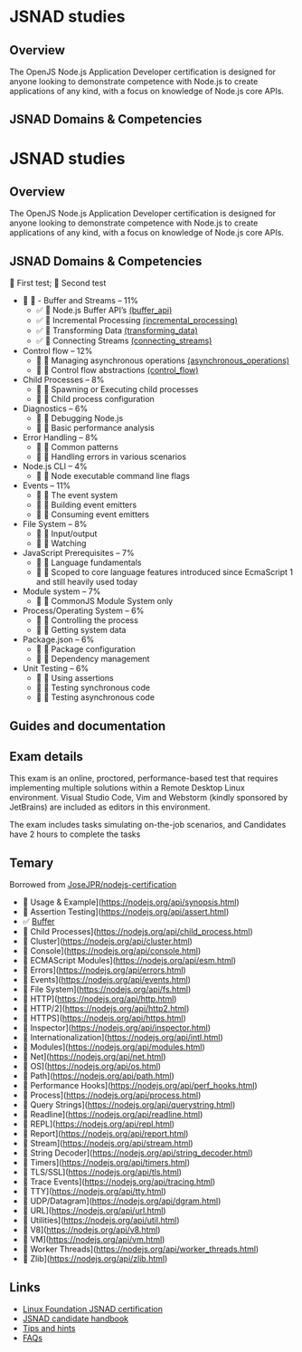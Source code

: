 # JSNAD studies

## Overview
The OpenJS Node.js Application Developer certification is designed for anyone looking to demonstrate competence with Node.js to create applications of any kind, with a focus on knowledge of Node.js core APIs.

## JSNAD Domains & Competencies

# JSNAD studies

## Overview
The OpenJS Node.js Application Developer certification is designed for anyone looking to demonstrate competence with Node.js to create applications of any kind, with a focus on knowledge of Node.js core APIs.

## JSNAD Domains & Competencies
:black_square_button: First test; :black_square_button: Second test

- :black_square_button: :black_square_button: -   Buffer and Streams – 11%
    - :white_check_mark: :black_square_button: Node.js Buffer API’s [(buffer_api)](https://github.com/jesusr/jsnad/blob/master/buffer_api/index.js)
    - :white_check_mark: :black_square_button: Incremental Processing [(incremental_processing)](https://github.com/jesusr/jsnad/blob/master/incremental_processing/index.js)
    - :white_check_mark: :black_square_button: Transforming Data [(transforming_data)](https://github.com/jesusr/jsnad/blob/master/incremental_processing/index.js)
    - :white_check_mark: :black_square_button: Connecting Streams [(connecting_streams)](https://github.com/jesusr/jsnad/blob/master/incremental_processing/index.js)
-   Control flow – 12%
    -  :black_square_button: :black_square_button: Managing asynchronous operations [(asynchronous_operations)](https://github.com/jesusr/jsnad/blob/master/asynchronous_operations/index.js)
    -  :black_square_button: :black_square_button: Control flow abstractions [(control_flow)](https://github.com/jesusr/jsnad/blob/master/control_flow)
-   Child Processes – 8%
    -  :black_square_button: :black_square_button: Spawning or Executing child processes
    -  :black_square_button: :black_square_button: Child process configuration
-   Diagnostics – 6%
    -  :black_square_button: :black_square_button: Debugging Node.js
    -  :black_square_button: :black_square_button: Basic performance analysis
-   Error Handling – 8%
    -  :black_square_button: :black_square_button: Common patterns
    -  :black_square_button: :black_square_button: Handling errors in various scenarios
-   Node.js CLI – 4%
    -  :black_square_button: :black_square_button: Node executable command line flags
-   Events – 11%
    -  :black_square_button: :black_square_button: The event system
    -  :black_square_button: :black_square_button: Building event emitters
    -  :black_square_button: :black_square_button: Consuming event emitters
-   File System – 8%
    -  :black_square_button: :black_square_button: Input/output
    -  :black_square_button: :black_square_button: Watching
-   JavaScript Prerequisites – 7%
    -  :black_square_button: :black_square_button: Language fundamentals
    -  :black_square_button: :black_square_button: Scoped to core language features introduced since EcmaScript 1 and still heavily used today
-   Module system – 7%
    -  :black_square_button: :black_square_button: CommonJS Module System only
-   Process/Operating System – 6%
    -  :black_square_button: :black_square_button: Controlling the process
    -  :black_square_button: :black_square_button: Getting system data
-   Package.json – 6%
    -  :black_square_button: :black_square_button: Package configuration
    -  :black_square_button: :black_square_button: Dependency management
-   Unit Testing – 6%
    -  :black_square_button: :black_square_button: Using assertions
    -  :black_square_button: :black_square_button: Testing synchronous code
    -  :black_square_button: :black_square_button: Testing asynchronous code

## Guides and documentation


## Exam details

This exam is an online, proctored, performance-based test that requires implementing multiple solutions within a Remote Desktop Linux environment. Visual Studio Code, Vim and Webstorm (kindly sponsored by JetBrains) are included as editors in this environment.

The exam includes tasks simulating on-the-job scenarios, and Candidates have 2 hours to complete the tasks

## Temary

Borrowed from [JoseJPR/nodejs-certification](https://github.com/JoseJPR/nodejs-certification)

 -  :black_square_button: Usage & Example](https://nodejs.org/api/synopsis.html)
 -  :black_square_button: Assertion Testing](https://nodejs.org/api/assert.html) 
 - :white_check_mark: [Buffer](https://nodejs.org/api/buffer.html) 
 -  :black_square_button: Child Processes](https://nodejs.org/api/child_process.html)  
 -  :black_square_button: Cluster](https://nodejs.org/api/cluster.html)  
 -  :black_square_button: Console](https://nodejs.org/api/console.html)   
 -  :black_square_button: ECMAScript Modules](https://nodejs.org/api/esm.html) 
 -  :black_square_button: Errors](https://nodejs.org/api/errors.html)  
 -  :black_square_button: Events](https://nodejs.org/api/events.html)   
 -  :black_square_button: File System](https://nodejs.org/api/fs.html)  
 -  :black_square_button: HTTP](https://nodejs.org/api/http.html)  
 -  :black_square_button: HTTP/2](https://nodejs.org/api/http2.html)  
 -  :black_square_button: HTTPS](https://nodejs.org/api/https.html)  
 -  :black_square_button: Inspector](https://nodejs.org/api/inspector.html) 
 -  :black_square_button: Internationalization](https://nodejs.org/api/intl.html)  
 -  :black_square_button: Modules](https://nodejs.org/api/modules.html)  
 -  :black_square_button: Net](https://nodejs.org/api/net.html)  
 -  :black_square_button: OS](https://nodejs.org/api/os.html)  
 -  :black_square_button: Path](https://nodejs.org/api/path.html)   
 -  :black_square_button: Performance Hooks](https://nodejs.org/api/perf_hooks.html)  
 -  :black_square_button: Process](https://nodejs.org/api/process.html)   
 -  :black_square_button: Query Strings](https://nodejs.org/api/querystring.html)  
 -  :black_square_button: Readline](https://nodejs.org/api/readline.html)  
 -  :black_square_button: REPL](https://nodejs.org/api/repl.html)  
 -  :black_square_button: Report](https://nodejs.org/api/report.html)  
 -  :black_square_button: Stream](https://nodejs.org/api/stream.html)   
 -  :black_square_button: String Decoder](https://nodejs.org/api/string_decoder.html)  
 -  :black_square_button: Timers](https://nodejs.org/api/timers.html)  
 -  :black_square_button: TLS/SSL](https://nodejs.org/api/tls.html)   
 -  :black_square_button: Trace Events](https://nodejs.org/api/tracing.html)  
 -  :black_square_button: TTY](https://nodejs.org/api/tty.html)  
 -  :black_square_button: UDP/Datagram](https://nodejs.org/api/dgram.html)  
 -  :black_square_button: URL](https://nodejs.org/api/url.html)  
 -  :black_square_button: Utilities](https://nodejs.org/api/util.html)  
 -  :black_square_button: V8](https://nodejs.org/api/v8.html)  
 -  :black_square_button: VM](https://nodejs.org/api/vm.html)   
 -  :black_square_button: Worker Threads](https://nodejs.org/api/worker_threads.html)  
 -  :black_square_button: Zlib](https://nodejs.org/api/zlib.html)

## Links

 - [Linux Foundation JSNAD certification](https://training.linuxfoundation.org/certification/jsnad/)
 - [JSNAD candidate handbook](https://training.linuxfoundation.org/wp-content/uploads/2020/01/JSNAD-Candidate-Handbook-v1.2.pdf)
 - [Tips and hints](https://training.linuxfoundation.org/wp-content/uploads/2020/01/JSNAD-Important-Tips-v1.3.pdf)
 - [FAQs](https://training.linuxfoundation.org/wp-content/uploads/2019/10/OpenJS-Certification-Exam-FAQ-10.22.19.pdf)
